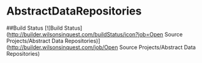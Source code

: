# AbstractDataRepositories

##Build Status
[![Build Status](http://builder.wilsonsinquest.com/buildStatus/icon?job=Open Source Projects/Abstract Data Repositories)](http://builder.wilsonsinquest.com/job/Open Source Projects/Abstract Data Repositories)
